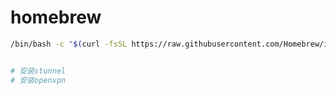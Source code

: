 # homebrew

```bash
/bin/bash -c "$(curl -fsSL https://raw.githubusercontent.com/Homebrew/install/HEAD/install.sh)"


# 安装stunnel
# 安装openvpn

```
